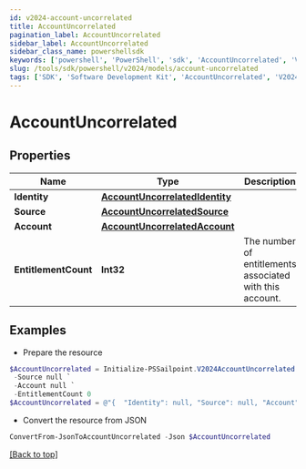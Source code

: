 ```yaml
---
id: v2024-account-uncorrelated
title: AccountUncorrelated
pagination_label: AccountUncorrelated
sidebar_label: AccountUncorrelated
sidebar_class_name: powershellsdk
keywords: ['powershell', 'PowerShell', 'sdk', 'AccountUncorrelated', 'V2024AccountUncorrelated'] 
slug: /tools/sdk/powershell/v2024/models/account-uncorrelated
tags: ['SDK', 'Software Development Kit', 'AccountUncorrelated', 'V2024AccountUncorrelated']
---
```



# AccountUncorrelated

## Properties

Name | Type | Description | Notes
------------ | ------------- | ------------- | -------------
**Identity** | [**AccountUncorrelatedIdentity**](account-uncorrelated-identity) |  | [required]
**Source** | [**AccountUncorrelatedSource**](account-uncorrelated-source) |  | [required]
**Account** | [**AccountUncorrelatedAccount**](account-uncorrelated-account) |  | [required]
**EntitlementCount** | **Int32** | The number of entitlements associated with this account. | [optional] 

## Examples

- Prepare the resource
```powershell
$AccountUncorrelated = Initialize-PSSailpoint.V2024AccountUncorrelated  -Identity null `
 -Source null `
 -Account null `
 -EntitlementCount 0
$AccountUncorrelated = @"{  "Identity": null, "Source": null, "Account": null, "EntitlementCount": "0" }"@
```

- Convert the resource from JSON
```powershell
ConvertFrom-JsonToAccountUncorrelated -Json $AccountUncorrelated
```


[[Back to top]](#) 

